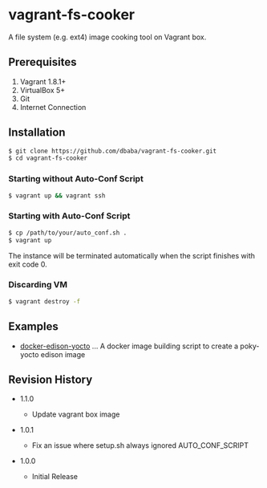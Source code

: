 vagrant-fs-cooker
===

A file system (e.g. ext4) image cooking tool on Vagrant box.

## Prerequisites

1. Vagrant 1.8.1+
1. VirtualBox 5+
1. Git
1. Internet Connection

## Installation

```bash
$ git clone https://github.com/dbaba/vagrant-fs-cooker.git
$ cd vagrant-fs-cooker
```

### Starting without Auto-Conf Script

```bash
$ vagrant up && vagrant ssh
```

### Starting with Auto-Conf Script

```bash
$ cp /path/to/your/auto_conf.sh .
$ vagrant up
```
The instance will be terminated automatically when the script finishes with exit code 0.

### Discarding VM

```bash
$ vagrant destroy -f
```

## Examples

 * [docker-edison-yocto](https://github.com/dbaba/docker-edison-yocto) ... A docker image building script to create a poky-yocto edison image

## Revision History
* 1.1.0
  - Update vagrant box image

* 1.0.1
  - Fix an issue where setup.sh always ignored AUTO_CONF_SCRIPT

* 1.0.0
  - Initial Release
